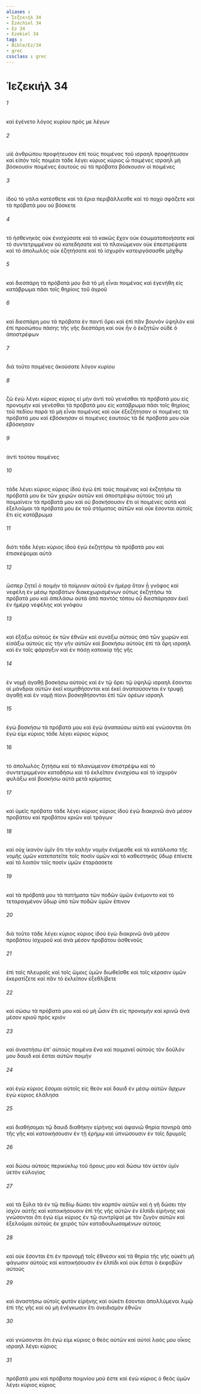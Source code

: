 ```yaml
---
aliases : 
- Ἰεζεκιήλ 34
- Ézéchiel 34
- Ez 34
- Ezekiel 34
tags : 
- Bible/Ez/34
- grec
cssclass : grec
---
```


# Ἰεζεκιήλ 34

###### 1
καὶ ἐγένετο λόγος κυρίου πρός με λέγων
###### 2
υἱὲ ἀνθρώπου προφήτευσον ἐπὶ τοὺς ποιμένας τοῦ ισραηλ προφήτευσον καὶ εἰπὸν τοῖς ποιμέσι τάδε λέγει κύριος κύριος ὦ ποιμένες ισραηλ μὴ βόσκουσιν ποιμένες ἑαυτούς οὐ τὰ πρόβατα βόσκουσιν οἱ ποιμένες
###### 3
ἰδοὺ τὸ γάλα κατέσθετε καὶ τὰ ἔρια περιβάλλεσθε καὶ τὸ παχὺ σφάζετε καὶ τὰ πρόβατά μου οὐ βόσκετε
###### 4
τὸ ἠσθενηκὸς οὐκ ἐνισχύσατε καὶ τὸ κακῶς ἔχον οὐκ ἐσωματοποιήσατε καὶ τὸ συντετριμμένον οὐ κατεδήσατε καὶ τὸ πλανώμενον οὐκ ἐπεστρέψατε καὶ τὸ ἀπολωλὸς οὐκ ἐζητήσατε καὶ τὸ ἰσχυρὸν κατειργάσασθε μόχθῳ
###### 5
καὶ διεσπάρη τὰ πρόβατά μου διὰ τὸ μὴ εἶναι ποιμένας καὶ ἐγενήθη εἰς κατάβρωμα πᾶσι τοῖς θηρίοις τοῦ ἀγροῦ
###### 6
καὶ διεσπάρη μου τὰ πρόβατα ἐν παντὶ ὄρει καὶ ἐπὶ πᾶν βουνὸν ὑψηλὸν καὶ ἐπὶ προσώπου πάσης τῆς γῆς διεσπάρη καὶ οὐκ ἦν ὁ ἐκζητῶν οὐδὲ ὁ ἀποστρέφων
###### 7
διὰ τοῦτο ποιμένες ἀκούσατε λόγον κυρίου
###### 8
ζῶ ἐγώ λέγει κύριος κύριος εἰ μὴν ἀντὶ τοῦ γενέσθαι τὰ πρόβατά μου εἰς προνομὴν καὶ γενέσθαι τὰ πρόβατά μου εἰς κατάβρωμα πᾶσι τοῖς θηρίοις τοῦ πεδίου παρὰ τὸ μὴ εἶναι ποιμένας καὶ οὐκ ἐξεζήτησαν οἱ ποιμένες τὰ πρόβατά μου καὶ ἐβόσκησαν οἱ ποιμένες ἑαυτούς τὰ δὲ πρόβατά μου οὐκ ἐβόσκησαν
###### 9
ἀντὶ τούτου ποιμένες
###### 10
τάδε λέγει κύριος κύριος ἰδοὺ ἐγὼ ἐπὶ τοὺς ποιμένας καὶ ἐκζητήσω τὰ πρόβατά μου ἐκ τῶν χειρῶν αὐτῶν καὶ ἀποστρέψω αὐτοὺς τοῦ μὴ ποιμαίνειν τὰ πρόβατά μου καὶ οὐ βοσκήσουσιν ἔτι οἱ ποιμένες αὐτά καὶ ἐξελοῦμαι τὰ πρόβατά μου ἐκ τοῦ στόματος αὐτῶν καὶ οὐκ ἔσονται αὐτοῖς ἔτι εἰς κατάβρωμα
###### 11
διότι τάδε λέγει κύριος ἰδοὺ ἐγὼ ἐκζητήσω τὰ πρόβατά μου καὶ ἐπισκέψομαι αὐτά
###### 12
ὥσπερ ζητεῖ ὁ ποιμὴν τὸ ποίμνιον αὐτοῦ ἐν ἡμέρᾳ ὅταν ᾖ γνόφος καὶ νεφέλη ἐν μέσῳ προβάτων διακεχωρισμένων οὕτως ἐκζητήσω τὰ πρόβατά μου καὶ ἀπελάσω αὐτὰ ἀπὸ παντὸς τόπου οὗ διεσπάρησαν ἐκεῖ ἐν ἡμέρᾳ νεφέλης καὶ γνόφου
###### 13
καὶ ἐξάξω αὐτοὺς ἐκ τῶν ἐθνῶν καὶ συνάξω αὐτοὺς ἀπὸ τῶν χωρῶν καὶ εἰσάξω αὐτοὺς εἰς τὴν γῆν αὐτῶν καὶ βοσκήσω αὐτοὺς ἐπὶ τὰ ὄρη ισραηλ καὶ ἐν ταῖς φάραγξιν καὶ ἐν πάσῃ κατοικίᾳ τῆς γῆς
###### 14
ἐν νομῇ ἀγαθῇ βοσκήσω αὐτούς καὶ ἐν τῷ ὄρει τῷ ὑψηλῷ ισραηλ ἔσονται αἱ μάνδραι αὐτῶν ἐκεῖ κοιμηθήσονται καὶ ἐκεῖ ἀναπαύσονται ἐν τρυφῇ ἀγαθῇ καὶ ἐν νομῇ πίονι βοσκηθήσονται ἐπὶ τῶν ὀρέων ισραηλ
###### 15
ἐγὼ βοσκήσω τὰ πρόβατά μου καὶ ἐγὼ ἀναπαύσω αὐτά καὶ γνώσονται ὅτι ἐγώ εἰμι κύριος τάδε λέγει κύριος κύριος
###### 16
τὸ ἀπολωλὸς ζητήσω καὶ τὸ πλανώμενον ἐπιστρέψω καὶ τὸ συντετριμμένον καταδήσω καὶ τὸ ἐκλεῖπον ἐνισχύσω καὶ τὸ ἰσχυρὸν φυλάξω καὶ βοσκήσω αὐτὰ μετὰ κρίματος
###### 17
καὶ ὑμεῖς πρόβατα τάδε λέγει κύριος κύριος ἰδοὺ ἐγὼ διακρινῶ ἀνὰ μέσον προβάτου καὶ προβάτου κριῶν καὶ τράγων
###### 18
καὶ οὐχ ἱκανὸν ὑμῖν ὅτι τὴν καλὴν νομὴν ἐνέμεσθε καὶ τὰ κατάλοιπα τῆς νομῆς ὑμῶν κατεπατεῖτε τοῖς ποσὶν ὑμῶν καὶ τὸ καθεστηκὸς ὕδωρ ἐπίνετε καὶ τὸ λοιπὸν τοῖς ποσὶν ὑμῶν ἐταράσσετε
###### 19
καὶ τὰ πρόβατά μου τὰ πατήματα τῶν ποδῶν ὑμῶν ἐνέμοντο καὶ τὸ τεταραγμένον ὕδωρ ὑπὸ τῶν ποδῶν ὑμῶν ἔπινον
###### 20
διὰ τοῦτο τάδε λέγει κύριος κύριος ἰδοὺ ἐγὼ διακρινῶ ἀνὰ μέσον προβάτου ἰσχυροῦ καὶ ἀνὰ μέσον προβάτου ἀσθενοῦς
###### 21
ἐπὶ ταῖς πλευραῖς καὶ τοῖς ὤμοις ὑμῶν διωθεῖσθε καὶ τοῖς κέρασιν ὑμῶν ἐκερατίζετε καὶ πᾶν τὸ ἐκλεῖπον ἐξεθλίβετε
###### 22
καὶ σώσω τὰ πρόβατά μου καὶ οὐ μὴ ὦσιν ἔτι εἰς προνομήν καὶ κρινῶ ἀνὰ μέσον κριοῦ πρὸς κριόν
###### 23
καὶ ἀναστήσω ἐπ' αὐτοὺς ποιμένα ἕνα καὶ ποιμανεῖ αὐτούς τὸν δοῦλόν μου δαυιδ καὶ ἔσται αὐτῶν ποιμήν
###### 24
καὶ ἐγὼ κύριος ἔσομαι αὐτοῖς εἰς θεόν καὶ δαυιδ ἐν μέσῳ αὐτῶν ἄρχων ἐγὼ κύριος ἐλάλησα
###### 25
καὶ διαθήσομαι τῷ δαυιδ διαθήκην εἰρήνης καὶ ἀφανιῶ θηρία πονηρὰ ἀπὸ τῆς γῆς καὶ κατοικήσουσιν ἐν τῇ ἐρήμῳ καὶ ὑπνώσουσιν ἐν τοῖς δρυμοῖς
###### 26
καὶ δώσω αὐτοὺς περικύκλῳ τοῦ ὄρους μου καὶ δώσω τὸν ὑετὸν ὑμῖν ὑετὸν εὐλογίας
###### 27
καὶ τὰ ξύλα τὰ ἐν τῷ πεδίῳ δώσει τὸν καρπὸν αὐτῶν καὶ ἡ γῆ δώσει τὴν ἰσχὺν αὐτῆς καὶ κατοικήσουσιν ἐπὶ τῆς γῆς αὐτῶν ἐν ἐλπίδι εἰρήνης καὶ γνώσονται ὅτι ἐγώ εἰμι κύριος ἐν τῷ συντρῖψαί με τὸν ζυγὸν αὐτῶν καὶ ἐξελοῦμαι αὐτοὺς ἐκ χειρὸς τῶν καταδουλωσαμένων αὐτούς
###### 28
καὶ οὐκ ἔσονται ἔτι ἐν προνομῇ τοῖς ἔθνεσιν καὶ τὰ θηρία τῆς γῆς οὐκέτι μὴ φάγωσιν αὐτούς καὶ κατοικήσουσιν ἐν ἐλπίδι καὶ οὐκ ἔσται ὁ ἐκφοβῶν αὐτούς
###### 29
καὶ ἀναστήσω αὐτοῖς φυτὸν εἰρήνης καὶ οὐκέτι ἔσονται ἀπολλύμενοι λιμῷ ἐπὶ τῆς γῆς καὶ οὐ μὴ ἐνέγκωσιν ἔτι ὀνειδισμὸν ἐθνῶν
###### 30
καὶ γνώσονται ὅτι ἐγώ εἰμι κύριος ὁ θεὸς αὐτῶν καὶ αὐτοὶ λαός μου οἶκος ισραηλ λέγει κύριος
###### 31
πρόβατά μου καὶ πρόβατα ποιμνίου μού ἐστε καὶ ἐγὼ κύριος ὁ θεὸς ὑμῶν λέγει κύριος κύριος

